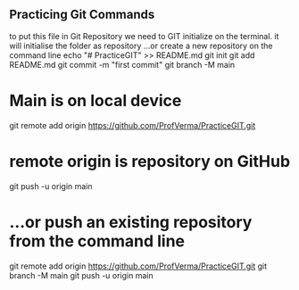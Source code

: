 ## Practicing Git Commands 
to put this file in Git 
Repository we need to GIT initialize on the terminal. it will initialise the folder as repository 
…or create a new repository on the command line
echo "# PracticeGIT" >> README.md
git init
git add README.md
git commit -m "first commit"
git branch -M main 
# Main is on local device
git remote add origin https://github.com/ProfVerma/PracticeGIT.git
# remote origin is repository on GitHub
git push -u origin main
# …or push an existing repository from the command line
git remote add origin https://github.com/ProfVerma/PracticeGIT.git
git branch -M main
git push -u origin main
